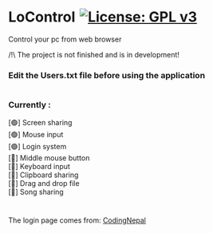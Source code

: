 # LoControl [![License: GPL v3](https://img.shields.io/badge/License-GPLv3-blue.svg)](https://www.gnu.org/licenses/gpl-3.0)
Control your pc from web browser

/!\ The project is not finished and is in development!

### Edit the Users.txt file before using the application

#


### Currently :
[🟢] Screen sharing <br>
[🟢] Mouse input <br>
[🟢] Login system <br>
[🔴] Middle mouse button <br>
[🔴] Keyboard input <br>
[🔴] Clipboard sharing <br>
[🔴] Drag and drop file <br>
[🔴] Song sharing <br>

#

The login page comes from: <a href="https://www.youtube.com/watch?v=eeHqZeJ9Vqc">CodingNepal</a>
